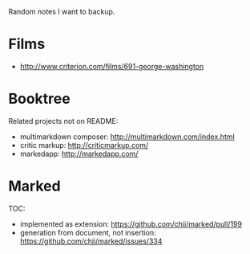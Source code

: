 Random notes I want to backup.

# Films

- http://www.criterion.com/films/691-george-washington

# Booktree

Related projects not on README:

- multimarkdown composer: http://multimarkdown.com/index.html
- critic markup: http://criticmarkup.com/
- markedapp: http://markedapp.com/

# Marked

TOC:

- implemented as extension: https://github.com/chjj/marked/pull/199
- generation from document, not insertion: https://github.com/chjj/marked/issues/334
